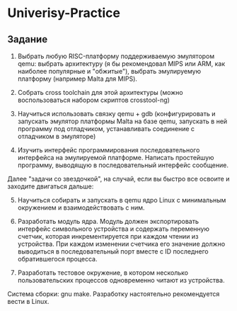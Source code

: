 # Univerisy-Practice

## Задание

1. Выбрать любую RISC-платформу поддерживаемую эмулятором qemu: выбрать
архитектуру (я бы рекомендовал MIPS или ARM, как наиболее популярные и
"обжитые"), выбрать эмулируемую
платформу (например Malta для MIPS).

2. Собрать cross toolchain для этой архитектуры (можно воспользоваться
набором скриптов crosstool-ng)

3. Научиться использовать связку qemu + gdb (конфигурировать и запускать
эмулятор платформы Malta на базе qemu, запускать в ней программу под
отладчиком, устанавливать соединение с отладчиком в эмуляторе)

4. Изучить интерфейс программирования последовательного интерфейса на
эмулируемой платформе. Написать простейшую программу, выводящую в
последовательный интерфейс сообщение.

Далее "задачи со звездочкой", на случай, если вы быстро все освоите и
заходите двигаться дальше:

5. Научиться собирать и запускать в qemu ядро Linux с минимальным
окружением и взаимодействовать с ним.


6. Разработать модуль ядра. Модуль должен экспортировать интерфейс
символьного устройства и содержать переменную счетчик, которая
инкрементируется при каждом чтении из устройства. При каждом изменении
счетчика его значение должно выводиться в последовательный порт вместе с
ID последнего обратившегося процесса.

7. Разработать тестовое окружение, в котором несколько пользовательских
процессов одновременно читают из устройства.


Система сборки: gnu make. Разработку настоятельно рекомендуется вести в
Linux.
